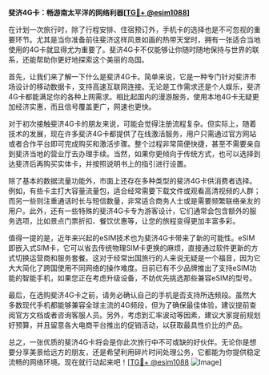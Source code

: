 **斐济4G卡：畅游南太平洋的网络利器[[TG💪+ @esim1088](https://t.me/s/esim1088)]**

在计划一次旅行时，除了行程安排、住宿预订外，手机卡的选择也是不可忽视的重要环节。尤其是当你准备前往斐济这样风景如画的热带天堂时，拥有一张适合当地使用的4G卡就显得尤为重要了。斐济4G卡不仅能够让你随时随地保持与世界的联系，还能帮助你更好地探索这个美丽的岛国。

首先，让我们来了解一下什么是斐济4G卡。简单来说，它是一种专门针对斐济市场设计的移动数据卡，支持高速互联网连接。无论是工作需求还是个人娱乐，斐济4G卡都能满足你的各种上网需求。相比起国内的漫游服务，使用本地4G卡无疑更加经济实惠，而且信号覆盖更广，网速也更快。

对于初次接触斐济4G卡的朋友来说，可能会觉得注册流程复杂。但实际上，随着技术的发展，现在许多斐济4G卡都提供了在线激活服务，用户只需通过官方网站或者合作平台即可完成购买和激活步骤。整个过程非常简便快捷，甚至不需要亲自到斐济当地的营业厅去办理手续。当然，如果你更倾向于传统方式，也可以选择到达斐济后再购买实体卡，并按照说明书上的指引进行设置。

除了基本的数据流量功能外，市面上还存在多种类型的斐济4G卡供消费者选择。例如，有些卡主打大容量流量包，适合经常需要下载文件或观看高清视频的人群；而另一些则注重通话时长与短信数量，非常适合商务人士或是需要频繁联络亲友的用户。此外，还有一些特殊的斐济4G卡专为游客设计，它们通常会包含额外的服务选项，比如景点门票折扣、餐饮优惠等，让您的旅程变得更加丰富多彩。

值得一提的是，近年来兴起的eSIM技术也为斐济4G卡带来了新的可能性。eSIM即嵌入式SIM卡，它可以省去传统物理SIM卡更换的麻烦，直接通过软件更新的方式切换运营商和服务套餐。这对于经常出国旅行的人来说无疑是一个福音，因为它大大简化了跨国使用不同网络的操作难度。目前已有不少品牌推出了支持eSIM功能的智能手机，如果您正在考虑升级设备，不妨优先挑选那些兼容eSIM的型号。

最后，在选购斐济4G卡之前，请务必确认自己的手机是否支持所选频段。虽然大多数现代手机都能够兼容全球主流的4G频段，但为了确保最佳体验，建议提前查阅官方文档或者咨询客服人员。另外，考虑到汇率波动等因素，建议大家提前规划好预算，并且留意各大电商平台推出的促销活动，以获取最具性价比的产品。

总之，一张优质的斐济4G卡将会是你此次旅行中不可或缺的好伙伴。无论你是想要分享美景给远方的朋友，还是希望利用碎片时间处理公务，它都能为你提供稳定流畅的网络环境。现在就行动起来吧！[[TG💪+ @esim1088](https://t.me/s/esim1088) ![Image](https://i.postimg.cc/4NQfJmqS/Snipaste-2025-05-13-00-14-12.png)]